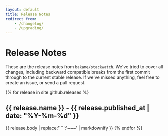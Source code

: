 ```yaml
---
layout: default
title: Release Notes
redirect_from:
    - /changelog/
    - /upgrading/
---
```


# Release Notes

These are the release notes from `bakame/stackwatch`. We've tried to cover all changes,
including backward compatible breaks from the first commit through to the current stable release.
If we've missed anything, feel free to create an issue, or send a pull request.

{% for release in site.github.releases %}

## {{ release.name }} - {{ release.published_at | date: "%Y-%m-%d" }}

{{ release.body | replace:'```':'~~~' | markdownify }}
{% endfor %}
